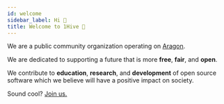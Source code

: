 ```yaml
---
id: welcome
sidebar_label: Hi 👋
title: Welcome to 1Hive 👋
---
```


We are a public community organization operating on [Aragon](aragon.org).

We are dedicated to supporting a future that is more **free**, **fair**, and **open**.

We contribute to **education**, **research**, and **development** of open source software which we believe will have a positive impact on society.

Sound cool? [Join us.](community/socials.md)
